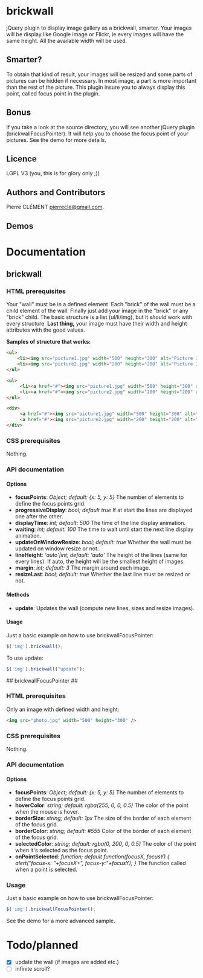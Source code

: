 # brickwall #

jQuery plugin to display image gallery as a brickwall, smarter.
Your images will be display like Google image or Flickr, ie every images will have the same height.
All the available width will be used. 

## Smarter? ##

To obtain that kind of result, your images will be resized and some parts of pictures can be hidden if necessary.
In most image, a part is more important than the rest of the picture. This plugin insure you to always display this point, called focus point in the plugin.

## Bonus ##

If you take a look at the source directory, you will see another jQuery plugin (brickwallFocusPointer). It will help you to choose the focus point of your pictures.
See the demo for more details.

## Licence ##

LGPL V3 (you, this is for glory only ;))

## Authors and Contributors ##
Pierre CLÉMENT <pierrecle@gmail.com>.

## Demos ##

# Documentation #

## brickwall ##

### HTML prerequisites ###

Your "wall" must be in a defined element. Each "brick" of the wall must be a child element of the wall. Finally just add your image in the "brick" or any "brick" child. The basic structure is a list (ul/li/img), but it *should* work with every structure.
**Last thing,** your image must have their width and height attributes with the good values.

**Samples of structure that works:**

```html
<ul>
    <li><img src="picture1.jpg" width="500" height="300" alt="Picture 1"/></li>
    <li><img src="picture2.jpg" width="200" height="200" alt="Picture 2"/></li>
</ul>
```

```html
<ul>
     <li><a href="#"><img src="picture1.jpg" width="500" height="300" alt="Picture 1"/></a></li>
     <li><a href="#"><img src="picture2.jpg" width="200" height="200" alt="Picture 2"/></a></li>
</ul>
```

```html
<div>
     <a href="#"><img src="picture1.jpg" width="500" height="300" alt="Picture 1"/></a>
     <a href="#"><img src="picture2.jpg" width="200" height="200" alt="Picture 2"/></a>
</div>
```

### CSS prerequisites ###

Nothing.

### API documentation ###

#### Options ####

- **focusPoints**: *Object; default: {x: 5, y: 5}* The number of elements to define the focus points grid.
- **progressiveDisplay**: *bool; default true* If at start the lines are displayed one after the other.
- **displayTime**: *int; default: 500* The time of the line display animation.
- **waiting**: *int; default: 100* The time to wait until start the next line display animation.
- **updateOnWindowResize**: *bool; default: true* Whether the wall must be updated on window resize or not.
- **lineHeight**: *'auto'|int; default: 'auto'* The height of the lines (same for every lines). If auto, the height will be the smallest height of images.
- **margin**: *int; default: 3* The margin around each image.
- **resizeLast**: *bool; default: true* Whether the last line must be resized or not.

#### Methods ####

- **update**: Updates the wall (compute new lines, sizes and resize images).

#### Usage ####

Just a basic example on how to use brickwallFocusPointer:

```javascript
$('img').brickwall();
```

To use update:

```javascript
$('img').brickwall("update");
```

## brickwallFocusPointer ##

### HTML prerequisites ###

Only an image with defined width and height:

```html
<img src="photo.jpg" width="500" height="300" />
```

### CSS prerequisites ###

Nothing.

### API documentation ###

#### Options ####

- **focusPoints**: *Object; default: {x: 5, y: 5}* The number of elements to define the focus points grid.
- **hoverColor**: *string; default: rgba(255, 0, 0, 0.5)* The color of the point when the mouse is hover.
- **borderSize**: *string; default: 1px* The size of the border of each element of the focus grid.
- **borderColor**: *string; default: #555* Color of the border of each element of the focus grid.
- **selectedColor**: *string; default: rgba(0, 200, 0, 0.5)* The color of the point when it's selected as the focus point.
- **onPointSelected**: *function; default function(focusX, focusY) { alert("focus-x: "+focusX+", focus-y:"+focusY); }* The function called when a point is selected.

### Usage ###

Just a basic example on how to use brickwallFocusPointer:

```javascript
$('img').brickwallFocusPointer();
```

See the demo for a more advanced sample.

Todo/planned
============

- [X] update the wall (if images are added etc.)
- [ ] infinite scroll?
